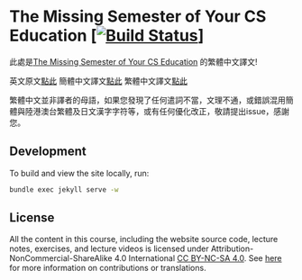 # The Missing Semester of Your CS Education [[![Build Status](https://travis-ci.com/missing-semester/missing-semester.svg?branch=master)](https://travis-ci.com/missing-semester/missing-semester)]

此處是[The Missing Semester of Your CS Education](https://github.com/missing-semester) 的繁體中文譯文!

英文原文[點此](https://missing.csail.mit.edu/)
簡體中文譯文[點此](https://missing-semester-cn.github.io/)
繁體中文譯文[點此](https://missing-semester-zh-hant.github.io/)

繁體中文並非譯者的母語，如果您發現了任何遣詞不當，文理不通，或錯誤混用簡體與陸港澳台繁體及日文漢字字符等，或有任何優化改正，敬請提出issue，感謝您。

## Development

To build and view the site locally, run:

```bash
bundle exec jekyll serve -w
```

## License

All the content in this course, including the website source code, lecture notes, exercises, and lecture videos is licensed under Attribution-NonCommercial-ShareAlike 4.0 International [CC BY-NC-SA 4.0](https://creativecommons.org/licenses/by-nc-sa/4.0/). See [here](https://missing.csail.mit.edu/license) for more information on contributions or translations.
